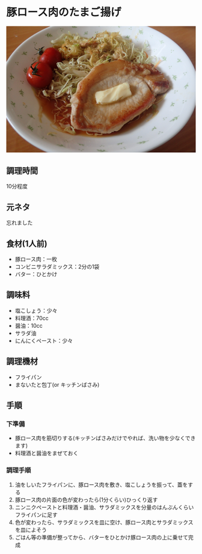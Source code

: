 # 豚ロース肉のたまご揚げ

![調理写真](豚ロース肉のステーキ.jpg)

## 調理時間
10分程度

## 元ネタ

忘れました

## 食材(1人前)
- 豚ロース肉：一枚
- コンビニサラダミックス：2分の1袋
- バター：ひとかけ

## 調味料
- 塩こしょう：少々
- 料理酒：70cc
- 醤油：10cc
- サラダ油
- にんにくペースト：少々

## 調理機材
- フライパン
- まないたと包丁(or キッチンばさみ)

## 手順

### 下準備

- 豚ロース肉を筋切りする(キッチンばさみだけでやれば、洗い物を少なくできます)
- 料理酒と醤油をまぜておく

### 調理手順

1. 油をしいたフライパンに、豚ロース肉を敷き、塩こしょうを振って、蓋をする
1. 豚ロース肉の片面の色が変わったら(1分くらい)ひっくり返す
1. ニンニクペーストと料理酒・醤油、サラダミックスを分量のはんぶんくらいフライパンに足す
1. 色が変わったら、サラダミックスを皿に空け、豚ロース肉とサラダミックスを皿によそう
1. ごはん等の準備が整ってから、バターをひとかけ豚ロース肉の上に乗せて完成
